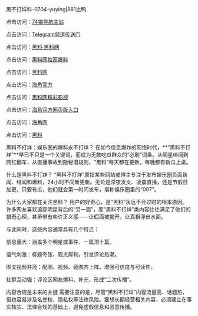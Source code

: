 黑不打烊料-0704-yuying|881比鸭

点击访问：<a href="https://74mao.com/">74猫导航主站</a>

点击访问：<a href="https://74mao.com/">Telegram频道传送门</a>

点击访问：<a href="https://heiliaolvzlu3.pages.dev">黑料·黑料网</a>

点击访问：<a href="https://heiliaoyvnrda.pages.dev">黑料网独家爆料</a>

点击访问：<a href="https://haef.pages.dev/">黑料网</a>

点击访问：<a href="https://gdas.pages.dev/">海角官方</a>

点击访问：<a href="https://sdfsh.pages.dev/">黑料网精彩影视</a>

点击访问：<a href="https://sdbsd.pages.dev/">海角官方网页版入口</a>

点击访问：<a href="https://ert-6he.pages.dev/">海角网</a>

点击访问：<a href="https://gbs-3wd.pages.dev/">黑料</a>

黑料不打烊：娱乐圈的爆料永不打烊？
在如今信息爆炸的网络时代，**“黑料不打烊”**早已不只是一个关键词，而成为无数吃瓜群众的“必刷”词条。从明星绯闻到网红翻车，从直播事故到隐秘潜规则，“黑料”每天都在更新，每晚都有新瓜上桌。

什么是黑料不打烊？
“黑料不打烊”原指某些网站或博主专注于发布娱乐圈负面新闻、绯闻和爆料，24小时不间断更新。无论是深夜发文、凌晨直播，还是节假日加更，只要有瓜，他们就会第一时间发布，堪称娱乐圈里的“007”。

为什么大家都在关注黑料？
用户的好奇心，是“黑料”永远不会过时的根本原因。许多网友喜欢追踪明星背后的“另一面”，而“黑料不打烊”类内容往往满足了他们的猎奇心理，甚至带有些许正义感——让假面被揭开，让真相浮出水面。

与此同时，这些内容通常具有几个特点：

信息量大：涵盖多个明星或事件，一篇顶十篇。

语气刺激：标题夸张、观点犀利，引发评论热潮。

图文视频并茂：配图、视频、截图齐上阵，增强可信度与可读性。

社群互动强：评论区网友爆料、补充，形成“二次传播”。

内容合规是未来的关键
需要注意的是，尽管“黑料不打烊”内容流量高、话题热，但也容易涉及名誉权、隐私权等法律风险。要想长期经营相关内容，必须建立在事实核实、法律合规的基础上，避免虚假信息和恶意传播。
